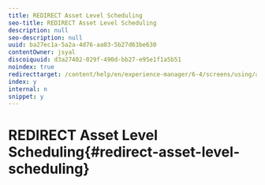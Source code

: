 ```yaml
---
title: REDIRECT Asset Level Scheduling
seo-title: REDIRECT Asset Level Scheduling
description: null
seo-description: null
uuid: ba27ec1a-5a2a-4d76-aa03-5b27d63be630
contentOwner: jsyal
discoiquuid: d3a27402-029f-490d-bb27-e95e1f1a5b51
noindex: true
redirecttarget: /content/help/en/experience-manager/6-4/screens/using/asset-level-scheduling
index: y
internal: n
snippet: y
---
```


# REDIRECT Asset Level Scheduling{#redirect-asset-level-scheduling}

